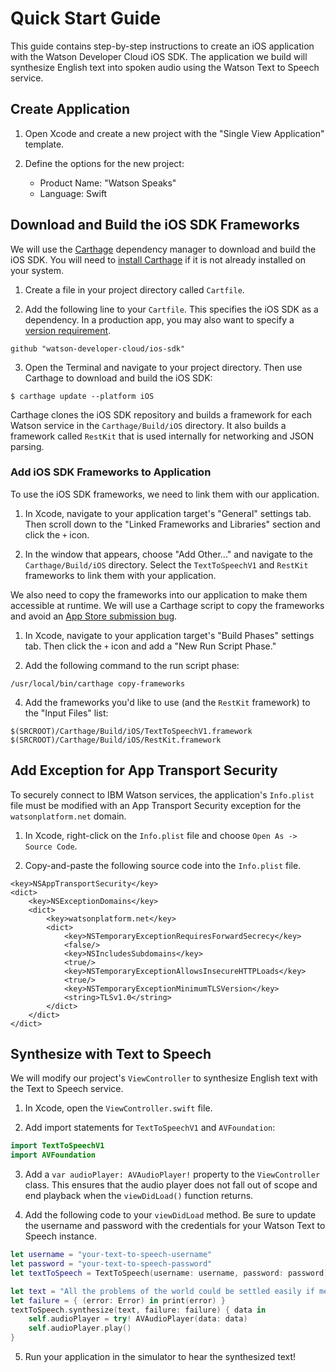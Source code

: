 # Quick Start Guide

This guide contains step-by-step instructions to create an iOS application with the Watson Developer Cloud iOS SDK. The application we build will synthesize English text into spoken audio using the Watson Text to Speech service.

## Create Application

1. Open Xcode and create a new project with the "Single View Application" template.

2. Define the options for the new project:
    - Product Name: "Watson Speaks"
    - Language: Swift

## Download and Build the iOS SDK Frameworks

We will use the [Carthage](https://github.com/Carthage/Carthage) dependency manager to download and build the iOS SDK. You will need to [install Carthage](https://github.com/Carthage/Carthage#installing-carthage) if it is not already installed on your system.

1. Create a file in your project directory called `Cartfile`.

2. Add the following line to your `Cartfile`. This specifies the iOS SDK as a dependency. In a production app, you may also want to specify a [version requirement](https://github.com/Carthage/Carthage/blob/master/Documentation/Artifacts.md#version-requirement).

```
github "watson-developer-cloud/ios-sdk"
```

3. Open the Terminal and navigate to your project directory. Then use Carthage to download and build the iOS SDK:

```
$ carthage update --platform iOS
```

Carthage clones the iOS SDK repository and builds a framework for each Watson service in the `Carthage/Build/iOS` directory. It also builds a framework called `RestKit` that is used internally for networking and JSON parsing.

### Add iOS SDK Frameworks to Application

To use the iOS SDK frameworks, we need to link them with our application.

1. In Xcode, navigate to your application target's "General" settings tab. Then scroll down to the "Linked Frameworks and Libraries" section and click the `+` icon.

2. In the window that appears, choose "Add Other..." and navigate to the `Carthage/Build/iOS` directory. Select the `TextToSpeechV1` and `RestKit` frameworks to link them with your application.

We also need to copy the frameworks into our application to make them accessible at runtime. We will use a Carthage script to copy the frameworks and avoid an [App Store submission bug](http://www.openradar.me/radar?id=6409498411401216).

1. In Xcode, navigate to your application target's "Build Phases" settings tab. Then click the `+` icon and add a "New Run Script Phase."

2. Add the following command to the run script phase:

```
/usr/local/bin/carthage copy-frameworks
```

4. Add the frameworks you'd like to use (and the `RestKit` framework) to the "Input Files" list:

```
$(SRCROOT)/Carthage/Build/iOS/TextToSpeechV1.framework
$(SRCROOT)/Carthage/Build/iOS/RestKit.framework
```

## Add Exception for App Transport Security

To securely connect to IBM Watson services, the application's `Info.plist` file must be modified with an App Transport Security exception for the `watsonplatform.net` domain.

1. In Xcode, right-click on the `Info.plist` file and choose `Open As -> Source Code`.

2. Copy-and-paste the following source code into the `Info.plist` file.

```
<key>NSAppTransportSecurity</key>
<dict>
    <key>NSExceptionDomains</key>
    <dict>
        <key>watsonplatform.net</key>
        <dict>
            <key>NSTemporaryExceptionRequiresForwardSecrecy</key>
            <false/>
            <key>NSIncludesSubdomains</key>
            <true/>
            <key>NSTemporaryExceptionAllowsInsecureHTTPLoads</key>
            <true/>
            <key>NSTemporaryExceptionMinimumTLSVersion</key>
            <string>TLSv1.0</string>
        </dict>
    </dict>
</dict>
```

## Synthesize with Text to Speech

We will modify our project's `ViewController` to synthesize English text with the Text to Speech service.

1. In Xcode, open the `ViewController.swift` file.

2. Add import statements for `TextToSpeechV1` and `AVFoundation`:

```swift
import TextToSpeechV1
import AVFoundation
```

3. Add a `var audioPlayer: AVAudioPlayer!` property to the `ViewController` class. This ensures that the audio player does not fall out of scope and end playback when the `viewDidLoad()` function returns.

4. Add the following code to your `viewDidLoad` method. Be sure to update the username and password with the credentials for your Watson Text to Speech instance.

```swift
let username = "your-text-to-speech-username"
let password = "your-text-to-speech-password"
let textToSpeech = TextToSpeech(username: username, password: password)

let text = "All the problems of the world could be settled easily if men were only willing to think."
let failure = { (error: Error) in print(error) }
textToSpeech.synthesize(text, failure: failure) { data in
    self.audioPlayer = try! AVAudioPlayer(data: data)
    self.audioPlayer.play()
}
```

5. Run your application in the simulator to hear the synthesized text!
